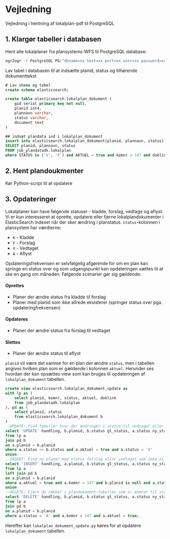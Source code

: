 # Vejledning 
Vejledning i hentning af lokalplan-pdf til PostgreSQL
## 1. Klargør tabeller i databasen

Hent alle lokalplaner fra plansystems-WFS til PostgreSQL database:

```bash
ogr2ogr -f PostgreSQL PG:"dbname=xx host=xx port=xx user=xx password=xx" WFS:"http://geoservice.plansystem.dk/wfs?version=1.0.0" pdk:lokalplan -lco SCHEMA=proj_lokalplan_dokument -lco GEOMETRY_NAME=the_geom -nln "lokalplan" -a_srs "EPSG:25832"
```

Lav tabel i databasen til at indsætte planid, status og tilhørende dokumenttekst
```sql
# Lav skema og tabel
create schema elasticsearch;

create table elasticsearch.lokalplan_dokument (
	gid serial primary key not null,
	planid int4,
	plannavn varchar,
	status varchar,
	document text
)

## indsæt plandata ind i lokalplan_dokument
insert into elasticsearch.lokalplan_dokument(planid, plannavn, status)
SELECT planid, plannavn, status
FROM job_plandatadk.lokalplan
where STATUS in ('V', 'F') and AKTUEL = true and komnr = 147 and doklink is not null;
```

## 2. Hent plandoukmenter
Kør Python-script til at opdatere  

## 3. Opdateringer
Lokalplaner kan have følgende statuser - kladde, forslag, vedtage og aflyst. Vi er kun interesseret at oprette, opdatere eller fjerne lokalplandokumenter i ElasticSearch indexet når der sker ændring i planstatus. `status`-kolonnen i plansystem har værdierne:
* `K` - Kladde
* `F` - Forslag
* `V` - Vedtaget
* `A` - Aflyst

Opdateringsfrekvensen er selvfølgelig afgørende for om en plan kan springe en status over og som udgangspunkt kan opdateringen sættes til at ske en gang om måneden. Følgende scenarier gør sig gældende: 
#### Oprettes
* Planer der ændre status fra kladde til forslag
* Planer med planid som ikke allrede eksisterer (springer status over pga. opdateringfrekvensen)
#### Opdateres
* Planer der ændre status fra forslag til vedtaget
#### Slettes
* Planer der ændre status til aflyst

`planid` vil være det samme for en plan der ændre `status`, men i tabellen angives hvilken plan som er gældende i kolonnen `aktuel`. Herunder ses hvordan der kan opsættes view som kan bruges til opdateringen af `lokalplan_dokument` tabellen.

```sql
create view elasticsearch.lokalplan_dokument_update as
with lp as (
	select planid, komnr, status, aktuel, doklink
	from job_plandatadk.lokalplan
), pd as (
	select planid, status
	from elasticsearch.lokalplan_dokument b
)
--UPDATE: Find tabeller hvor der ændringer i status til vedtaget eller forslag
select 'UPDATE' handling, b.planid, b.status gl_status, a.status ny_status, a.doklink
from lp a
join pd b
on a.planid = b.planid
where a.status <> b.status and a.aktuel = true and a.status = 'V'
union
--INSERT: Find ny planer med status forslag eller vedtaget som ikke allerede eksisterer i plandokument tabellen
select 'INSERT' handling, a.planid, b.status gl_status, a.status ny_status, a.doklink
from lp a
left join pd b
on a.planid = b.planid
where a.aktuel = true and a.komnr = 147 and b.planid is null and a.status in('F', 'V')
union
--DELETE: Fjern de rækker i plandokument-tabellen som er ændret til status: Aflyst
select 'DELETE' handling, b.planid, b.status gl_status, a.status ny_status, a.doklink
from lp a
join pd b
on a.planid = b.planid
where a.status = 'A' and a.komnr = 147 and a.aktuel = true; 
```

Herefter kan `lokalplan_dokument_update.py` køres for at opdatere `lokalplan_dokument` tabellen.